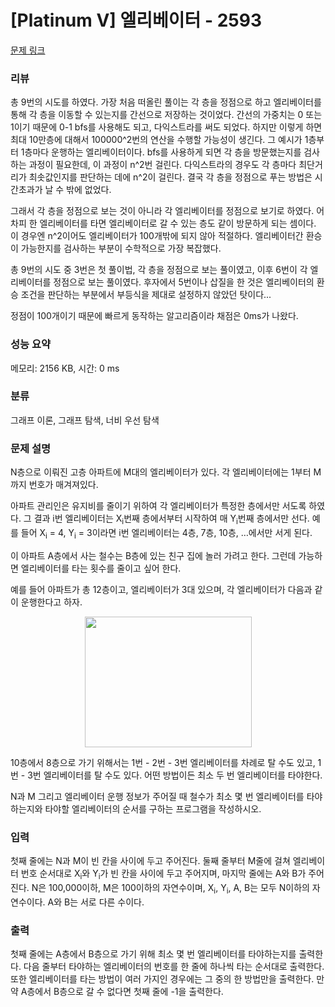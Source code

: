 # [Platinum V] 엘리베이터 - 2593 

[문제 링크](https://www.acmicpc.net/problem/2593) 

### 리뷰

총 9번의 시도를 하였다. 가장 처음 떠올린 풀이는 각 층을 정점으로 하고 엘리베이터를 통해 각 층을 이동할 수 있는지를 간선으로 저장하는 것이었다. 간선의 가중치는 0 또는 1이기 때문에 0-1 bfs를 사용해도 되고, 다익스트라를 써도 되었다. 하지만 이렇게 하면 최대 10만층에 대해서 100000^2번의 연산을 수행할 가능성이 생긴다. 그 예시가 1층부터 1층마다 운행하는 엘리베이터이다. bfs를 사용하게 되면 각 층을 방문했는지를 검사하는 과정이 필요한데, 이 과정이 n^2번 걸린다. 다익스트라의 경우도 각 층마다 최단거리가 최솟값인지를 판단하는 데에 n^2이 걸린다. 결국 각 층을 정점으로 푸는 방법은 시간초과가 날 수 밖에 없었다.

그래서 각 층을 정점으로 보는 것이 아니라 각 엘리베이터를 정점으로 보기로 하였다. 어차피 한 엘리베이터를 타면 엘리베이터로 갈 수 있는 층도 같이 방문하게 되는 셈이다. 이 경우엔 n^2이어도 엘리베이터가 100개밖에 되지 않아 적절하다. 엘리베이터간 환승이 가능한지를 검사하는 부분이 수학적으로 가장 복잡했다. 

총 9번의 시도 중 3번은 첫 풀이법, 각 층을 정점으로 보는 풀이였고, 이후 6번이 각 엘리베이터를 정점으로 보는 풀이였다. 후자에서 5번이나 삽질을 한 것은 엘리베이터의 환승 조건을 판단하는 부분에서 부등식을 제대로 설정하지 않았던 탓이다...

정점이 100개이기 때문에 빠르게 동작하는 알고리즘이라 채점은 0ms가 나왔다.

### 성능 요약

메모리: 2156 KB, 시간: 0 ms

### 분류

그래프 이론, 그래프 탐색, 너비 우선 탐색

### 문제 설명

<p>N층으로 이뤄진 고층 아파트에 M대의 엘리베이터가 있다. 각 엘리베이터에는 1부터 M까지 번호가 매겨져있다.</p>

<p>아파트 관리인은 유지비를 줄이기 위하여 각 엘리베이터가 특정한 층에서만 서도록 하였다. 그 결과 i번 엘리베이터는 X<sub>i</sub>번째 층에서부터 시작하여 매 Y<sub>i</sub>번째 층에서만 선다. 예를 들어 X<sub>i</sub> = 4, Y<sub>i</sub> = 3이라면 i번 엘리베이터는 4층, 7층, 10층, …에서만 서게 된다.</p>

<p>이 아파트 A층에서 사는 철수는 B층에 있는 친구 집에 놀러 가려고 한다. 그런데 가능하면 엘리베이터를 타는 횟수를 줄이고 싶어 한다.</p>

<p>예를 들어 아파트가 총 12층이고, 엘리베이터가 3대 있으며, 각 엘리베이터가 다음과 같이 운행한다고 하자.</p>

<p style="text-align: center;"><img alt="" src="https://upload.acmicpc.net/a0617d48-a453-4e8c-aea0-df73223a8e09/-/preview/" style="width: 267px; height: 209px;"></p>

<p>10층에서 8층으로 가기 위해서는 1번 - 2번 - 3번 엘리베이터를 차례로 탈 수도 있고, 1번 - 3번 엘리베이터를 탈 수도 있다. 어떤 방법이든 최소 두 번 엘리베이터를 타야한다.</p>

<p>N과 M 그리고 엘리베이터 운행 정보가 주어질 때 철수가 최소 몇 번 엘리베이터를 타야하는지와 타야할 엘리베이터의 순서를 구하는 프로그램을 작성하시오.</p>

### 입력 

 <p>첫째 줄에는 N과 M이 빈 칸을 사이에 두고 주어진다. 둘째 줄부터 M줄에 걸쳐 엘리베이터 번호 순서대로 X<sub>i</sub>와 Y<sub>i</sub>가 빈 칸을 사이에 두고 주어지며, 마지막 줄에는 A와 B가 주어진다. N은 100,000이하, M은 100이하의 자연수이며, X<sub>i</sub>, Y<sub>i</sub>, A, B는 모두 N이하의 자연수이다. A와 B는 서로 다른 수이다.</p>

### 출력 

 <p>첫째 줄에는 A층에서 B층으로 가기 위해 최소 몇 번 엘리베이터를 타야하는지를 출력한다. 다음 줄부터 타야하는 엘리베이터의 번호를 한 줄에 하나씩 타는 순서대로 출력한다. 또한 엘리베이터를 타는 방법이 여러 가지인 경우에는 그 중의 한 방법만을 출력한다. 만약 A층에서 B층으로 갈 수 없다면 첫째 줄에 -1을 출력한다.</p>

